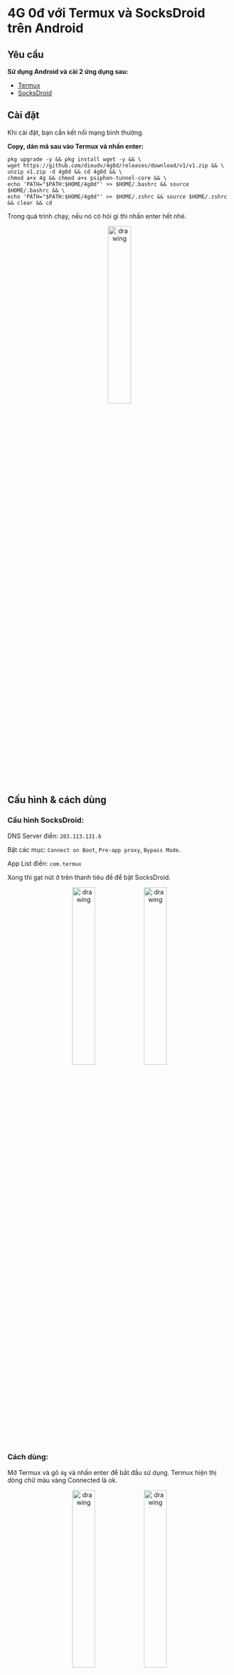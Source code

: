 ﻿# 4G 0đ với Termux và SocksDroid trên Android

## Yêu cầu

**Sử dụng Android và cài 2 ứng dụng sau:**

- [Termux](https://play.google.com/store/apps/details?id=com.termux)
- [SocksDroid](https://apkcombo.com/socksdroid/net.typeblog.socks/)

## Cài đặt

Khi cài đặt, bạn cần kết nối mạng bình thường.

**Copy, dán mã sau vào Termux và nhấn enter:**

    pkg upgrade -y && pkg install wget -y && \
    wget https://github.com/dieudv/4g0d/releases/download/v1/v1.zip && \
    unzip v1.zip -d 4g0d && cd 4g0d && \
    chmod a+x 4g && chmod a+x psiphon-tunnel-core && \
    echo 'PATH="$PATH:$HOME/4g0d"' >> $HOME/.bashrc && source $HOME/.bashrc && \
    echo 'PATH="$PATH:$HOME/4g0d"' >> $HOME/.zshrc && source $HOME/.zshrc && clear && cd

Trong quá trình chạy, nếu nó có hỏi gì thì nhấn enter hết nhé.

<p align="center">
    <img src="https://github.com/dieudv/4g0d/assets/12602709/4fc9b88f-33c2-429a-9370-06bd3c635a89" alt="drawing" width="32%"/>
</p>

## Cấu hình & cách dùng

### Cấu hình SocksDroid:

DNS Server điền: `203.113.131.6`

Bật các mục: `Connect on Boot`, `Pre-app proxy`, `Bypass Mode`.

App List điền: `com.termux`

Xong thì gạt nút ở trên thanh tiêu đề để bật SocksDroid.    

<p align="center">
<img src="https://github.com/dieudv/4g0d/assets/12602709/8059213a-b814-4438-af06-00d52d6d7b14" alt="drawing" width="32%"/><img src="https://github.com/dieudv/4g0d/assets/12602709/a3d5de23-2d44-4c96-9911-0bf90cb80c0c" alt="drawing" width="32%"/>
</p>

### Cách dùng:

Mở Termux và gõ `4g` và nhấn enter để bắt đầu sử dụng. Termux hiện thị dòng chữ màu vàng Connected là ok.

<p align="center">
    <img src="https://github.com/dieudv/4g0d/assets/12602709/bf08b296-7383-4a15-a016-653de0bbece7" alt="drawing" width="32%"/><img src="https://github.com/dieudv/4g0d/assets/12602709/e0d0aa8b-12fe-482a-b736-b11f14edc96a" alt="drawing" width="32%"/>
</p>
